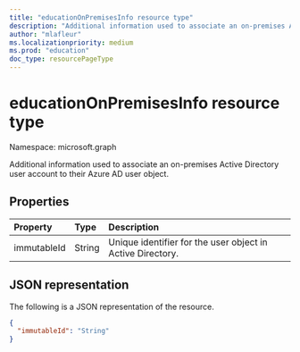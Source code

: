 ```yaml
---
title: "educationOnPremisesInfo resource type"
description: "Additional information used to associate an on-premises Active Directory user account to their Azure AD user object."
author: "mlafleur"
ms.localizationpriority: medium
ms.prod: "education"
doc_type: resourcePageType
---
```


# educationOnPremisesInfo resource type

Namespace: microsoft.graph

Additional information used to associate an on-premises Active Directory user account to their Azure AD user object.

## Properties

| Property    | Type   | Description                                               |
| :---------- | :----- | :-------------------------------------------------------- |
| immutableId | String | Unique identifier for the user object in Active Directory. |

## JSON representation

The following is a JSON representation of the resource.

<!-- {
  "blockType": "resource",
  "optionalProperties": [

  ],
  "@odata.type": "microsoft.graph.educationOnPremisesInfo"
}-->

```json
{
  "immutableId": "String"
}
```

<!-- uuid: 8fcb5dbc-d5aa-4681-8e31-b001d5168d79
2015-10-25 14:57:30 UTC -->
<!-- {
  "type": "#page.annotation",
  "description": "educationOnPremisesInfo resource",
  "keywords": "",
  "section": "documentation",
  "tocPath": ""
}-->


